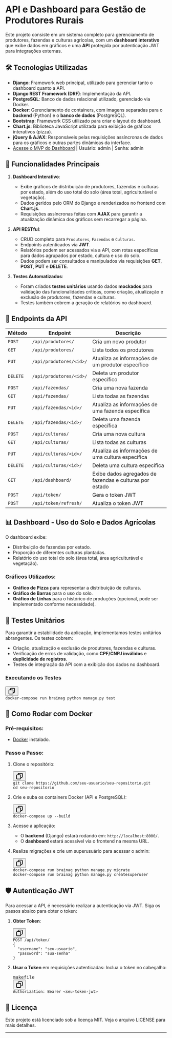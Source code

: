 <h1>API e Dashboard para Gestão de Produtores Rurais</h1>
<p>Este projeto consiste em um sistema completo para gerenciamento de produtores, fazendas e culturas agrícolas, com um <strong>dashboard interativo</strong> que exibe dados em gráficos e uma <strong>API</strong> protegida por autenticação JWT para integrações externas.</p>
<h2>🛠️ Tecnologias Utilizadas</h2>
<ul>
   <li><strong>Django</strong>: Framework web principal, utilizado para gerenciar tanto o dashboard quanto a API.</li>
   <li><strong>Django REST Framework (DRF)</strong>: Implementação da API.</li>
   <li><strong>PostgreSQL</strong>: Banco de dados relacional utilizado, gerenciado via Docker.</li>
   <li><strong>Docker</strong>: Gerenciamento de containers, com imagens separadas para o <strong>backend</strong> (Python) e o <strong>banco de dados</strong> (PostgreSQL).</li>
   <li><strong>Bootstrap</strong>: Framework CSS utilizado para criar o layout do dashboard.</li>
   <li><strong>Chart.js</strong>: Biblioteca JavaScript utilizada para exibição de gráficos interativos (pizza).</li>
   <li><strong>jQuery &amp; AJAX</strong>: Responsáveis pelas requisições assíncronas de dados para os gráficos e outras partes dinâmicas da interface.</li>
    <li><a href="http://198.50.210.247:8000/">Acesse o MVP do Dashboard</a> | Usuário: admin | Senha: admin</li>
</ul>
<h2>🚀 Funcionalidades Principais</h2>
<ol>
   <li>
      <p><strong>Dashboard Interativo</strong>:</p>
      <ul>
         <li>Exibe gráficos de distribuição de produtores, fazendas e culturas por estado, além do uso total do solo (área total, agriculturável e vegetação).</li>
         <li>Dados geridos pelo ORM do Django e renderizados no frontend com <strong>Chart.js</strong>.</li>
         <li>Requisições assíncronas feitas com <strong>AJAX</strong> para garantir a atualização dinâmica dos gráficos sem recarregar a página.</li>
      </ul>
   </li>
   <li>
      <p><strong>API RESTful</strong>:</p>
      <ul>
         <li>CRUD completo para <code>Produtores</code>, <code>Fazendas</code> e <code>Culturas</code>.</li>
         <li>Endpoints autenticados via <strong>JWT</strong>.</li>
         <li>Relatórios podem ser acessados via a API, com rotas específicas para dados agrupados por estado, cultura e uso do solo.</li>
         <li>Dados podem ser consultados e manipulados via requisições <strong>GET</strong>, <strong>POST</strong>, <strong>PUT</strong> e <strong>DELETE</strong>.</li>
      </ul>
   </li>
   <li>
      <p><strong>Testes Automatizados</strong>:</p>
      <ul>
         <li>Foram criados <strong>testes unitários</strong> usando dados <strong>mockados</strong> para validação das funcionalidades críticas, como criação, atualização e exclusão de produtores, fazendas e culturas.</li>
         <li>Testes também cobrem a geração de relatórios no dashboard.</li>
      </ul>
   </li>
</ol>
<h2>📄 Endpoints da API</h2>
<table>
   <thead>
      <tr>
         <th>Método</th>
         <th>Endpoint</th>
         <th>Descrição</th>
      </tr>
   </thead>
   <tbody>
      <tr>
         <td><code>POST</code></td>
         <td><code>/api/produtores/</code></td>
         <td>Cria um novo produtor</td>
      </tr>
      <tr>
         <td><code>GET</code></td>
         <td><code>/api/produtores/</code></td>
         <td>Lista todos os produtores</td>
      </tr>
      <tr>
         <td><code>PUT</code></td>
         <td><code>/api/produtores/&lt;id&gt;/</code></td>
         <td>Atualiza as informações de um produtor específico</td>
      </tr>
      <tr>
         <td><code>DELETE</code></td>
         <td><code>/api/produtores/&lt;id&gt;/</code></td>
         <td>Deleta um produtor específico</td>
      </tr>
      <tr>
         <td><code>POST</code></td>
         <td><code>/api/fazendas/</code></td>
         <td>Cria uma nova fazenda</td>
      </tr>
      <tr>
         <td><code>GET</code></td>
         <td><code>/api/fazendas/</code></td>
         <td>Lista todas as fazendas</td>
      </tr>
      <tr>
         <td><code>PUT</code></td>
         <td><code>/api/fazendas/&lt;id&gt;/</code></td>
         <td>Atualiza as informações de uma fazenda específica</td>
      </tr>
      <tr>
         <td><code>DELETE</code></td>
         <td><code>/api/fazendas/&lt;id&gt;/</code></td>
         <td>Deleta uma fazenda específica</td>
      </tr>
      <tr>
         <td><code>POST</code></td>
         <td><code>/api/culturas/</code></td>
         <td>Cria uma nova cultura</td>
      </tr>
      <tr>
         <td><code>GET</code></td>
         <td><code>/api/culturas/</code></td>
         <td>Lista todas as culturas</td>
      </tr>
      <tr>
         <td><code>PUT</code></td>
         <td><code>/api/culturas/&lt;id&gt;/</code></td>
         <td>Atualiza as informações de uma cultura específica</td>
      </tr>
      <tr>
         <td><code>DELETE</code></td>
         <td><code>/api/culturas/&lt;id&gt;/</code></td>
         <td>Deleta uma cultura específica</td>
      </tr>
      <tr>
         <td><code>GET</code></td>
         <td><code>/api/dashboard/</code></td>
         <td>Exibe dados agregados de fazendas e culturas por estado</td>
      </tr>
      <tr>
         <td><code>POST</code></td>
         <td><code>/api/token/</code></td>
         <td>Gera o token JWT</td>
      </tr>
      <tr>
         <td><code>POST</code></td>
         <td><code>/api/token/refresh/</code></td>
         <td>Atualiza o token JWT</td>
      </tr>
   </tbody>
</table>
<h2>📊 Dashboard - Uso do Solo e Dados Agrícolas</h2>
<p>O dashboard exibe:</p>
<ul>
   <li>Distribuição de fazendas por estado.</li>
   <li>Proporção de diferentes culturas plantadas.</li>
   <li>Relatório do uso total do solo (área total, área agriculturável e vegetação).</li>
</ul>
<h3>Gráficos Utilizados:</h3>
<ul>
   <li><strong>Gráfico de Pizza</strong> para representar a distribuição de culturas.</li>
   <li><strong>Gráfico de Barras</strong> para o uso do solo.</li>
   <li><strong>Gráfico de Linhas</strong> para o histórico de produções (opcional, pode ser implementado conforme necessidade).</li>
</ul>
<h2>🧪 Testes Unitários</h2>
<p>Para garantir a estabilidade da aplicação, implementamos testes unitários abrangentes. Os testes cobrem:</p>
<ul>
   <li>Criação, atualização e exclusão de produtores, fazendas e culturas.</li>
   <li>Verificação de erros de validação, como <strong>CPF/CNPJ inválidos</strong> e <strong>duplicidade de registros</strong>.</li>
   <li>Testes de integração da API com a exibição dos dados no dashboard.</li>
</ul>
<h3>Executando os Testes</h3>
<pre class="!overflow-visible"><div class="dark bg-gray-950 contain-inline-size rounded-md border-[0.5px] border-token-border-medium relative"><div class="flex items-center text-token-text-secondary bg-token-main-surface-secondary px-4 py-2 text-xs font-sans justify-between rounded-t-md h-9"></div><div class="sticky top-9 md:top-[5.75rem]"><div class="absolute bottom-0 right-2 flex h-9 items-center"><div class="flex items-center rounded bg-token-main-surface-secondary px-2 font-sans text-xs text-token-text-secondary"><span class="" data-state="closed"><button class="flex gap-1 items-center py-1"><svg width="24" height="24" viewBox="0 0 24 24" fill="none" xmlns="http://www.w3.org/2000/svg" class="icon-sm"><path fill-rule="evenodd" clip-rule="evenodd" d="M7 5C7 3.34315 8.34315 2 10 2H19C20.6569 2 22 3.34315 22 5V14C22 15.6569 20.6569 17 19 17H17V19C17 20.6569 15.6569 22 14 22H5C3.34315 22 2 20.6569 2 19V10C2 8.34315 3.34315 7 5 7H7V5ZM9 7H14C15.6569 7 17 8.34315 17 10V15H19C19.5523 15 20 14.5523 20 14V5C20 4.44772 19.5523 4 19 4H10C9.44772 4 9 4.44772 9 5V7ZM5 9C4.44772 9 4 9.44772 4 10V19C4 19.5523 4.44772 20 5 20H14C14.5523 20 15 19.5523 15 19V10C15 9.44772 14.5523 9 14 9H5Z" fill="currentColor"></path></svg></button></span></div></div></div><div class="overflow-y-auto p-4" dir="ltr"><code class="!whitespace-pre hljs language-">docker-compose run brainag python manage.py <span class="hljs-built_in">test</span>
</code></div></div></pre>
<h2>🐳 Como Rodar com Docker</h2>
<h3>Pré-requisitos:</h3>
<ul>
   <li><a rel="noopener" target="_new" style="--streaming-animation-state: var(--batch-play-state-1); --animation-rate: var(--batch-play-rate-1);" href="https://www.docker.com/"><span style="--animation-count: 4; --streaming-animation-state: var(--batch-play-state-2);">Docker</span></a> instalado.</li>
</ul>
<h3>Passo a Passo:</h3>
<ol>
   <li>
      <p>Clone o repositório:</p>
      <pre class="!overflow-visible"><div class="dark bg-gray-950 contain-inline-size rounded-md border-[0.5px] border-token-border-medium relative"><div class="flex items-center text-token-text-secondary bg-token-main-surface-secondary px-4 py-2 text-xs font-sans justify-between rounded-t-md h-9"></div><div class="sticky top-9 md:top-[5.75rem]"><div class="absolute bottom-0 right-2 flex h-9 items-center"><div class="flex items-center rounded bg-token-main-surface-secondary px-2 font-sans text-xs text-token-text-secondary"><span class="" data-state="closed"><button class="flex gap-1 items-center py-1"><svg width="24" height="24" viewBox="0 0 24 24" fill="none" xmlns="http://www.w3.org/2000/svg" class="icon-sm"><path fill-rule="evenodd" clip-rule="evenodd" d="M7 5C7 3.34315 8.34315 2 10 2H19C20.6569 2 22 3.34315 22 5V14C22 15.6569 20.6569 17 19 17H17V19C17 20.6569 15.6569 22 14 22H5C3.34315 22 2 20.6569 2 19V10C2 8.34315 3.34315 7 5 7H7V5ZM9 7H14C15.6569 7 17 8.34315 17 10V15H19C19.5523 15 20 14.5523 20 14V5C20 4.44772 19.5523 4 19 4H10C9.44772 4 9 4.44772 9 5V7ZM5 9C4.44772 9 4 9.44772 4 10V19C4 19.5523 4.44772 20 5 20H14C14.5523 20 15 19.5523 15 19V10C15 9.44772 14.5523 9 14 9H5Z" fill="currentColor"></path></svg></button></span></div></div></div><div class="overflow-y-auto p-4" dir="ltr"><code class="!whitespace-pre hljs language-">git <span class="hljs-built_in">clone</span> https://github.com/seu-usuario/seu-repositorio.git
<span class="hljs-built_in">cd</span> seu-repositorio
</code></div></div></pre>
   </li>
   <li>
      <p>Crie e suba os containers Docker (API e PostgreSQL):</p>
      <pre class="!overflow-visible"><div class="dark bg-gray-950 contain-inline-size rounded-md border-[0.5px] border-token-border-medium relative"><div class="flex items-center text-token-text-secondary bg-token-main-surface-secondary px-4 py-2 text-xs font-sans justify-between rounded-t-md h-9"></div><div class="sticky top-9 md:top-[5.75rem]"><div class="absolute bottom-0 right-2 flex h-9 items-center"><div class="flex items-center rounded bg-token-main-surface-secondary px-2 font-sans text-xs text-token-text-secondary"><span class="" data-state="closed"><button class="flex gap-1 items-center py-1"><svg width="24" height="24" viewBox="0 0 24 24" fill="none" xmlns="http://www.w3.org/2000/svg" class="icon-sm"><path fill-rule="evenodd" clip-rule="evenodd" d="M7 5C7 3.34315 8.34315 2 10 2H19C20.6569 2 22 3.34315 22 5V14C22 15.6569 20.6569 17 19 17H17V19C17 20.6569 15.6569 22 14 22H5C3.34315 22 2 20.6569 2 19V10C2 8.34315 3.34315 7 5 7H7V5ZM9 7H14C15.6569 7 17 8.34315 17 10V15H19C19.5523 15 20 14.5523 20 14V5C20 4.44772 19.5523 4 19 4H10C9.44772 4 9 4.44772 9 5V7ZM5 9C4.44772 9 4 9.44772 4 10V19C4 19.5523 4.44772 20 5 20H14C14.5523 20 15 19.5523 15 19V10C15 9.44772 14.5523 9 14 9H5Z" fill="currentColor"></path></svg></button></span></div></div></div><div class="overflow-y-auto p-4" dir="ltr"><code class="!whitespace-pre hljs language-">docker-compose up --build
</code></div></div></pre>
   </li>
   <li>
      <p>Acesse a aplicação:</p>
      <ul>
         <li>O <strong>backend</strong> (Django) estará rodando em: <code>http://localhost:8000/</code>.</li>
         <li>O <strong>dashboard</strong> estará acessível via o frontend na mesma URL.</li>
      </ul>
   </li>
   <li>
      <p>Realize migrações e crie um superusuário para acessar o admin:</p>
      <pre class="!overflow-visible"><div class="dark bg-gray-950 contain-inline-size rounded-md border-[0.5px] border-token-border-medium relative"><div class="flex items-center text-token-text-secondary bg-token-main-surface-secondary px-4 py-2 text-xs font-sans justify-between rounded-t-md h-9"></div><div class="sticky top-9 md:top-[5.75rem]"><div class="absolute bottom-0 right-2 flex h-9 items-center"><div class="flex items-center rounded bg-token-main-surface-secondary px-2 font-sans text-xs text-token-text-secondary"><span class="" data-state="closed"><button class="flex gap-1 items-center py-1"><svg width="24" height="24" viewBox="0 0 24 24" fill="none" xmlns="http://www.w3.org/2000/svg" class="icon-sm"><path fill-rule="evenodd" clip-rule="evenodd" d="M7 5C7 3.34315 8.34315 2 10 2H19C20.6569 2 22 3.34315 22 5V14C22 15.6569 20.6569 17 19 17H17V19C17 20.6569 15.6569 22 14 22H5C3.34315 22 2 20.6569 2 19V10C2 8.34315 3.34315 7 5 7H7V5ZM9 7H14C15.6569 7 17 8.34315 17 10V15H19C19.5523 15 20 14.5523 20 14V5C20 4.44772 19.5523 4 19 4H10C9.44772 4 9 4.44772 9 5V7ZM5 9C4.44772 9 4 9.44772 4 10V19C4 19.5523 4.44772 20 5 20H14C14.5523 20 15 19.5523 15 19V10C15 9.44772 14.5523 9 14 9H5Z" fill="currentColor"></path></svg></button></span></div></div></div><div class="overflow-y-auto p-4" dir="ltr"><code class="!whitespace-pre hljs language-">docker-compose <span class="hljs-built_in">run</span> brainag python manage.py migrate
docker-compose <span class="hljs-built_in">run</span> brainag python manage.py createsuperuser
</code></div></div></pre>
   </li>
</ol>
<h2>🛡️ Autenticação JWT</h2>
<p>Para acessar a API, é necessário realizar a autenticação via JWT. Siga os passos abaixo para obter o token:</p>
<ol>
   <li>
      <p><strong>Obter Token</strong>:</p>
      <pre class="!overflow-visible"><div class="dark bg-gray-950 contain-inline-size rounded-md border-[0.5px] border-token-border-medium relative"><div class="flex items-center text-token-text-secondary bg-token-main-surface-secondary px-4 py-2 text-xs font-sans justify-between rounded-t-md h-9"></div><div class="sticky top-9 md:top-[5.75rem]"><div class="absolute bottom-0 right-2 flex h-9 items-center"><div class="flex items-center rounded bg-token-main-surface-secondary px-2 font-sans text-xs text-token-text-secondary"><span class="" data-state="closed"><button class="flex gap-1 items-center py-1"><svg width="24" height="24" viewBox="0 0 24 24" fill="none" xmlns="http://www.w3.org/2000/svg" class="icon-sm"><path fill-rule="evenodd" clip-rule="evenodd" d="M7 5C7 3.34315 8.34315 2 10 2H19C20.6569 2 22 3.34315 22 5V14C22 15.6569 20.6569 17 19 17H17V19C17 20.6569 15.6569 22 14 22H5C3.34315 22 2 20.6569 2 19V10C2 8.34315 3.34315 7 5 7H7V5ZM9 7H14C15.6569 7 17 8.34315 17 10V15H19C19.5523 15 20 14.5523 20 14V5C20 4.44772 19.5523 4 19 4H10C9.44772 4 9 4.44772 9 5V7ZM5 9C4.44772 9 4 9.44772 4 10V19C4 19.5523 4.44772 20 5 20H14C14.5523 20 15 19.5523 15 19V10C15 9.44772 14.5523 9 14 9H5Z" fill="currentColor"></path></svg></button></span></div></div></div><div class="overflow-y-auto p-4" dir="ltr"><code class="!whitespace-pre hljs language-">POST /api/token/
{
  <span class="hljs-string">"username"</span>: <span class="hljs-string">"seu-usuario"</span>,
  <span class="hljs-string">"password"</span>: <span class="hljs-string">"sua-senha"</span>
}
</code></div></div></pre>
   </li>
   <li>
      <p><strong>Usar o Token</strong> em requisições autenticadas:
         Inclua o token no cabeçalho:
      </p>
      <pre class="!overflow-visible"><div class="dark bg-gray-950 contain-inline-size rounded-md border-[0.5px] border-token-border-medium relative"><div class="flex items-center text-token-text-secondary bg-token-main-surface-secondary px-4 py-2 text-xs font-sans justify-between rounded-t-md h-9">makefile</div><div class="sticky top-9 md:top-[5.75rem]"><div class="absolute bottom-0 right-2 flex h-9 items-center"><div class="flex items-center rounded bg-token-main-surface-secondary px-2 font-sans text-xs text-token-text-secondary"><span class="" data-state="closed"><button class="flex gap-1 items-center py-1"><svg width="24" height="24" viewBox="0 0 24 24" fill="none" xmlns="http://www.w3.org/2000/svg" class="icon-sm"><path fill-rule="evenodd" clip-rule="evenodd" d="M7 5C7 3.34315 8.34315 2 10 2H19C20.6569 2 22 3.34315 22 5V14C22 15.6569 20.6569 17 19 17H17V19C17 20.6569 15.6569 22 14 22H5C3.34315 22 2 20.6569 2 19V10C2 8.34315 3.34315 7 5 7H7V5ZM9 7H14C15.6569 7 17 8.34315 17 10V15H19C19.5523 15 20 14.5523 20 14V5C20 4.44772 19.5523 4 19 4H10C9.44772 4 9 4.44772 9 5V7ZM5 9C4.44772 9 4 9.44772 4 10V19C4 19.5523 4.44772 20 5 20H14C14.5523 20 15 19.5523 15 19V10C15 9.44772 14.5523 9 14 9H5Z" fill="currentColor"></path></svg></button></span></div></div></div><div class="overflow-y-auto p-4" dir="ltr"><code class="!whitespace-pre hljs language-makefile"><span class="hljs-section">Authorization: Bearer &lt;seu-token-jwt&gt;</span>
</code></div></div></pre>
   </li>
</ol>
<h2>📄 Licença</h2>
<p>Este projeto está licenciado sob a licença MIT. Veja o arquivo <a rel="noopener" style="--streaming-animation-state: var(--batch-play-state-1); --animation-rate: var(--batch-play-rate-1);"><span style="--animation-count: 6; --streaming-animation-state: var(--batch-play-state-2);">LICENSE</span></a> para mais detalhes.</p>
<hr>